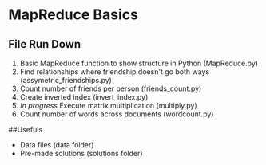 # MapReduce Basics

## File Run Down 
1. Basic MapReduce function to show structure in Python (MapReduce.py)
2. Find relationships where friendship doesn't go both ways (assymetric_friendships.py)
3. Count number of friends per person (friends_count.py)
4. Create inverted index (invert_index.py)
5. *In progress* Execute matrix multiplication (multiply.py)
6. Count number of words across documents (wordcount.py)

##Usefuls
* Data files (data folder)
* Pre-made solutions (solutions folder)
 